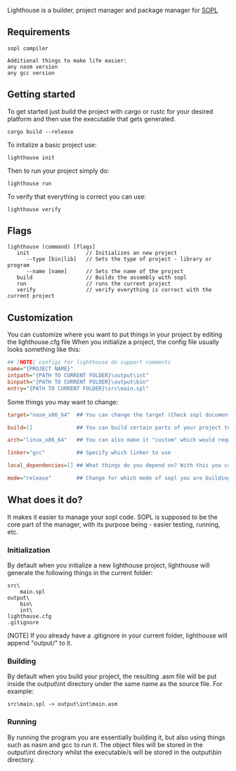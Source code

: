 Lighthouse is a builder, project manager and package manager for [SOPL](https://github.com/Dimitar85898/SOPL)

## Requirements
```
sopl compiler

Additional things to make life easier:
any nasm version
any gcc version   
```

## Getting started
To get started just build the project with cargo or rustc for your desired platform and then use the executable that gets generated.
```
cargo build --release 
```

To initalize a basic project use:
```
lighthouse init 
```
Then to run your project simply do:
```
lighthouse run
```
To verify that everything is correct you can use:
```
lighthouse verify
```
## Flags
```
lighthouse (command) [flags]
   init                  // Initializes an new project
      --type [bin|lib]   // Sets the type of project - library or program
      --name [name]      // Sets the name of the project
   build                 // Builds the assembly with sopl
   run                   // runs the current project
   verify                // verify everything is correct with the current project
```
## Customization
You can customize where you want to put things in your project by editing the lighthouse.cfg file
When you initialize a project, the config file usually looks something like this:
```cfg
## [NOTE] configs for lighthouse do support comments
name="{PROJECT NAME}"
intpath="{PATH TO CURRENT FOLDER}\output\int"
binpath="{PATH TO CURRENT FOLDER}\output\bin"
entry="{PATH TO CURRENT FOLDER}\src\main.spl"
```
Some things you may want to change:
```cfg
target="nasm_x86_64"  ## You can change the target (Check sopl documentation for currently supported targets)

build=[]              ## You can build certain parts of your project to then be linked together with the linker

arch="linux_x86_64"   ## You can also make it "custom" which would require you to also have arch_path as a variable that points to the json file (in the same folder you have to also have a cfg file with the same name as the json - checkout examples/arcs in SOPL repository)

linker="gcc"          ## Specify which linker to use

local_dependencies=[] ## What things do you depend on? With this you can shorten your including from ``` include "../libs/strlib/strlib.spl" ``` to just ``` include "strlib/strlib.spl" ```. For right now it just adds the -i flag but in the future it may add more

mode="release"        ## Change for which mode of sopl you are building -release or none
```

## What does it do?
It makes it easier to manage your sopl code. SOPL is supposed to be the core part of the manager, with its purpose being - easier testing, running, etc.

### Initialization
By default when you initialize a new lighthouse project, lighthouse will generate the following things in the current folder:
```
src\
    main.spl
output\
    bin\
    int\
lighthouse.cfg
.gitignore
```
[NOTE] If you already have a .gitignore in your current folder, lighthouse will append "output/" to it.

### Building
By default when you build your project, the resulting .asm file will be put inside the output\int directory under the same name as the source file. For example:
```
src\main.spl -> output\int\main.asm
```
### Running
By running the program you are essentially building it, but also using things such as nasm and gcc to run it.
The object files will be stored in the output\int directory whilst the executable/s will be stored in the output\bin directory.